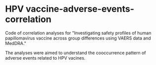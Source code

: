 # HPV vaccine-adverse-events-correlation
Code of correlation analyses for "Investigating safety profiles of human papillomavirus vaccine across group differences using VAERS data and MedDRA."

The analyses were aimed to understand the cooccurrence pattern of adverse events related to HPV vacines.


